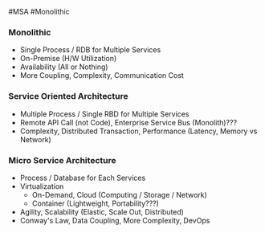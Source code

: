 #MSA #Monolithic

### Monolithic

* Single Process / RDB for Multiple Services
* On-Premise (H/W Utilization)
* Availability (All or Nothing)
* More Coupling, Complexity, Communication Cost

### Service Oriented Architecture

* Multiple Process / Single RBD for Multiple Services
* Remote API Call (not Code), Enterprise Service Bus (Monolith)???
* Complexity, Distributed Transaction, Performance (Latency, Memory vs Network)
### Micro Service Architecture

* Process / Database for Each Services
* Virtualization
	* On-Demand, Cloud (Computing / Storage / Network)
	* Container (Lightweight, Portability???)
* Agility, Scalability (Elastic, Scale Out, Distributed)
* Conway's Law, Data Coupling, More Complexity, DevOps

